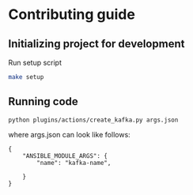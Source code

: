 # Contributing guide

## Initializing project for development

Run setup script

```bash
make setup
```

## Running code

```
python plugins/actions/create_kafka.py args.json
```

where args.json can look like follows:

```
{
    "ANSIBLE_MODULE_ARGS": {
        "name": "kafka-name",
        
    }
}
```
